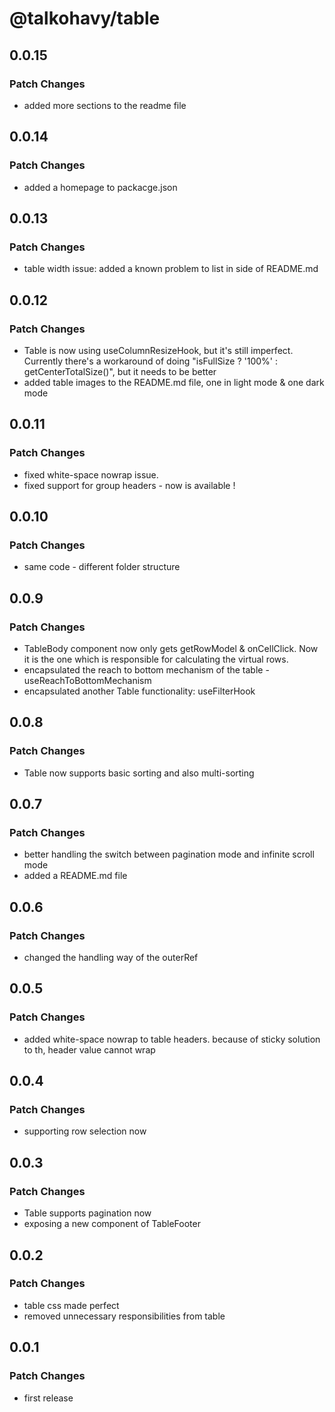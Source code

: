 # @talkohavy/table

## 0.0.15

### Patch Changes

- added more sections to the readme file

## 0.0.14

### Patch Changes

- added a homepage to packacge.json

## 0.0.13

### Patch Changes

- table width issue: added a known problem to list in side of README.md

## 0.0.12

### Patch Changes

- Table is now using useColumnResizeHook, but it's still imperfect. Currently there's a workaround of doing "isFullSize ? '100%' : getCenterTotalSize()", but it needs to be better
- added table images to the README.md file, one in light mode & one dark mode

## 0.0.11

### Patch Changes

- fixed white-space nowrap issue.
- fixed support for group headers - now is available !

## 0.0.10

### Patch Changes

- same code - different folder structure

## 0.0.9

### Patch Changes

- TableBody component now only gets getRowModel & onCellClick. Now it is the one which is responsible for calculating the virtual rows.
- encapsulated the reach to bottom mechanism of the table - useReachToBottomMechanism
- encapsulated another Table functionality: useFilterHook

## 0.0.8

### Patch Changes

- Table now supports basic sorting and also multi-sorting

## 0.0.7

### Patch Changes

- better handling the switch between pagination mode and infinite scroll mode
- added a README.md file

## 0.0.6

### Patch Changes

- changed the handling way of the outerRef

## 0.0.5

### Patch Changes

- added white-space nowrap to table headers. because of sticky solution to th, header value cannot wrap

## 0.0.4

### Patch Changes

- supporting row selection now

## 0.0.3

### Patch Changes

- Table supports pagination now
- exposing a new component of TableFooter

## 0.0.2

### Patch Changes

- table css made perfect
- removed unnecessary responsibilities from table

## 0.0.1

### Patch Changes

- first release
